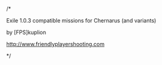 /*

Exile 1.0.3 compatible missions for Chernarus (and variants)

by [FPS]kuplion

http://www.friendlyplayershooting.com

*/